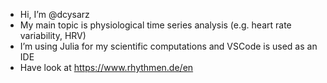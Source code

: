 - Hi, I’m @dcysarz
- My main topic is physiological time series analysis (e.g. heart rate variability, HRV)
- I’m using Julia for my scientific computations and VSCode is used as an IDE
- Have look at https://www.rhythmen.de/en

<!---
dcysarz/dcysarz is a ✨ special ✨ repository because its `README.md` (this file) appears on your GitHub profile.
You can click the Preview link to take a look at your changes.
--->
